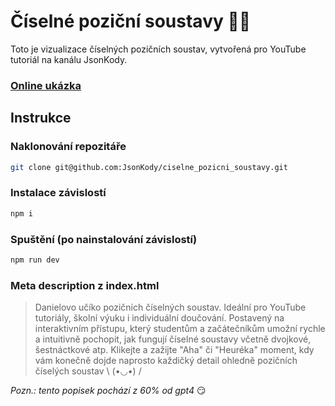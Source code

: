 # Číselné poziční soustavy 🧐🤌

Toto je vizualizace číselných pozičních soustav, vytvořená pro YouTube tutoriál na kanálu JsonKody.

### [Online ukázka](http://jk_soustavy.surge.sh)

## Instrukce

### Naklonování repozitáře
```bash
git clone git@github.com:JsonKody/ciselne_pozicni_soustavy.git
```

### Instalace závislostí
```bash
npm i
```

### Spuštění (po nainstalování závislostí)
```bash
npm run dev
```

### Meta description z index.html
> Danielovo učíko pozičních číselných soustav. Ideální pro YouTube tutoriály, školní výuku i individuální doučování. Postavený na interaktivním přístupu, který studentům a začátečníkům umožní rychle a intuitivně pochopit, jak fungují číselné soustavy včetně dvojkové, šestnáctkové atp. Klikejte a zažijte "Aha" či "Heuréka" moment, kdy vám konečně dojde naprosto každičký detail ohledně pozičních číselých soustav \ (•◡•) /

*Pozn.: tento popisek pochází z 60% od gpt4* 😏
